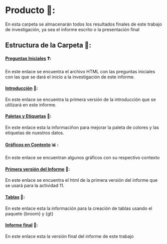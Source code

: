 # Producto 📄:

En esta carpeta se almacenarán todos los resultados finales de este trabajo de investigación, ya sea el informe escrito o la presentación final

## Estructura de la Carpeta 📁:

#### [Preguntas Iniciales](https://ffvilca.github.io/analisis-exoplanetas/productos/00.preguntas_iniciales/preguntas_iniciales.html) ❓:

En este enlace se encuentra el archivo HTML con las preguntas iniciales con las que se dará el inicio a la investigación de este informe.

#### [Introducción](https://ffvilca.github.io/analisis-exoplanetas/productos/01.primera-version-introduccion/introduccion.html) 📃:

En este enlace se encuentra la primera versión de la introducción que se utilizará en este informe.

#### [Paletas y Etiquetas](https://ffvilca.github.io/analisis-exoplanetas/productos/02.paletas-etiquetas/ejemplo-paletas-etiquetas.html) 🎨:

En este enlace esta la informaciñon para mejorar la paleta de colores y las etiquetas de nuestros datos.

#### [Gráficos en Contexto](https://ffvilca.github.io/analisis-exoplanetas/productos/03.presentacion-graficos/graficos-en-contexto.html) 📊 :

En este enlace se encuentran algunos gráficos con su respectivo contexto 

#### [Primera versión del Informe](https://ffvilca.github.io/analisis-exoplanetas/productos/04.primera-versi%C3%B3n-informe/informe.html) 📃:

En este enlace se encuentra el html de la primera versión del informe que se usará para la actividad 11.

#### [Tablas](https://ffvilca.github.io/analisis-exoplanetas/productos/05.aprendiendo-a-usar-tablas/tablas.html) 🔡:

En este enlace esta la información para la creación de tablas usando el paquete {broom} y {gt}

#### [Informe final](https://ffvilca.github.io/analisis-exoplanetas/productos/06.informe-final/informe.html) 📃:

En este enlace esta la versión final del informe de este trabajo
